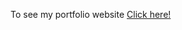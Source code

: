 To see my portfolio website <a href="https://about-me.streamlit.app/" target="_blank">Click here!</a>

